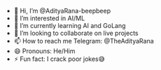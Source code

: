 - 👋 Hi, I’m @AdityaRana-beepbeep
- 👀 I’m interested in AI/ML
- 🌱 I’m currently learning AI and GoLang
- 💞️ I’m looking to collaborate on live projects
- 📫 How to reach me Telegram: @TheAdityaRana
- 😄 Pronouns: He/Him
- ⚡ Fun fact: I crack poor jokes😅

<!---
AdityaRana-beepbeep/AdityaRana-beepbeep is a ✨ special ✨ repository because its `README.md` (this file) appears on your GitHub profile.
You can click the Preview link to take a look at your changes.
--->
